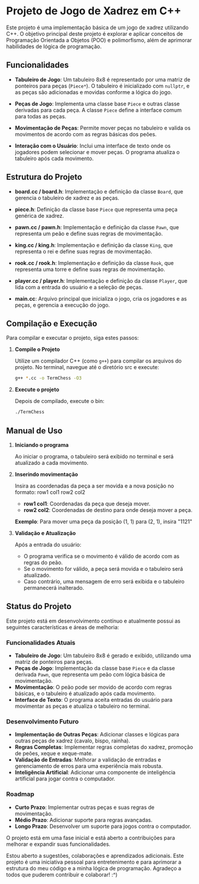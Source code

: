 # Projeto de Jogo de Xadrez em C++

Este projeto é uma implementação básica de um jogo de xadrez utilizando C++. O objetivo principal deste projeto é explorar e aplicar conceitos de Programação Orientada a Objetos (POO) e polimorfismo, além de aprimorar habilidades de lógica de programação.

## Funcionalidades

- **Tabuleiro de Jogo**: Um tabuleiro 8x8 é representado por uma matriz de ponteiros para peças (`Piece*`). O tabuleiro é inicializado com `nullptr`, e as peças são adicionadas e movidas conforme a lógica do jogo.

- **Peças de Jogo**: Implementa uma classe base `Piece` e outras classe derivadas para cada peça. A classe `Piece` define a interface comum para todas as peças.

- **Movimentação de Peças**: Permite mover peças no tabuleiro e valida os movimentos de acordo com as regras básicas dos peões.

- **Interação com o Usuário**: Inclui uma interface de texto onde os jogadores podem selecionar e mover peças. O programa atualiza o tabuleiro após cada movimento.

## Estrutura do Projeto

- **board.cc / board.h**: Implementação e definição da classe `Board`, que gerencia o tabuleiro de xadrez e as peças.

- **piece.h**: Definição da classe base `Piece` que representa uma peça genérica de xadrez.

- **pawn.cc / pawn.h**: Implementação e definição da classe `Pawn`, que representa um peão e define suas regras de movimentação.

- **king.cc / king.h**: Implementação e definição da classe `King`, que representa o rei e define suas regras de movimentação.

- **rook.cc / rook.h**: Implementação e definição da classe `Rook`, que representa uma torre e define suas regras de movimentação.

- **player.cc / player.h**: Implementação e definição da classe `Player`, que lida com a entrada do usuário e a seleção de peças.

- **main.cc**: Arquivo principal que inicializa o jogo, cria os jogadores e as peças, e gerencia a execução do jogo.

## Compilação e Execução

Para compilar e executar o projeto, siga estes passos:

1. **Compile o Projeto**

   Utilize um compilador C++ (como `g++`) para compilar os arquivos do projeto. No terminal, navegue até o diretório src e execute: 

   ```sh
   g++ *.cc -o TermChess -O3

2. **Execute o projeto** 

    Depois de compilado, execute o bin:

    ```sh
    ./TermChess

## Manual de Uso

1. **Iniciando o programa**

    Ao iniciar o programa, o tabuleiro será exibido no terminal e será atualizado a cada movimento.

2. **Inserindo movimentação** 
    
    Insira as coordenadas da peça a ser movida e a nova posição no formato: row1 col1 row2 col2

    - **row1 col1**: Coordenadas da peça que deseja mover.
    - **row2 col2**: Coordenadas de destino para onde deseja mover a peça.

     **Exemplo**: Para mover uma peça da posição (1, 1) para (2, 1), insira "1121"

3. **Validação e Atualização**

    Após a entrada do usuário:
    
    - O programa verifica se o movimento é válido de acordo com as regras do peão.
    - Se o movimento for válido, a peça será movida e o tabuleiro será atualizado.
    - Caso contrário, uma mensagem de erro será exibida e o tabuleiro permanecerá inalterado.

## Status do Projeto

Este projeto está em desenvolvimento contínuo e atualmente possui as seguintes características e áreas de melhoria:

### Funcionalidades Atuais

- **Tabuleiro de Jogo**: Um tabuleiro 8x8 é gerado e exibido, utilizando uma matriz de ponteiros para peças.
- **Peças de Jogo**: Implementação da classe base `Piece` e da classe derivada `Pawn`, que representa um peão com lógica básica de movimentação.
- **Movimentação**: O peão pode ser movido de acordo com regras básicas, e o tabuleiro é atualizado após cada movimento.
- **Interface de Texto**: O programa aceita entradas do usuário para movimentar as peças e atualiza o tabuleiro no terminal.

### Desenvolvimento Futuro

- **Implementação de Outras Peças**: Adicionar classes e lógicas para outras peças de xadrez (cavalo, bispo, rainha).
- **Regras Completas**: Implementar regras completas do xadrez, promoção de peões, xeque e xeque-mate.
- **Validação de Entradas**: Melhorar a validação de entradas e gerenciamento de erros para uma experiência mais robusta.
- **Inteligência Artificial**: Adicionar uma componente de inteligência artificial para jogar contra o computador.

### Roadmap

- **Curto Prazo**: Implementar outras peças e suas regras de movimentação.
- **Médio Prazo**: Adicionar suporte para regras avançadas.
- **Longo Prazo**: Desenvolver um suporte para jogos contra o computador.

O projeto está em uma fase inicial e está aberto a contribuições para melhorar e expandir suas funcionalidades. 

Estou aberto a sugestões, colaborações e aprendizados adicionais. Este projeto é uma iniciativa pessoal para entretenimento e para aprimorar a estrutura do meu código e a minha lógica de programação. Agradeço a todos que puderem contribuir e colaborar! :^)


